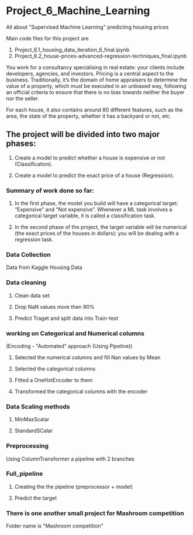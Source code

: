 # Project_6_Machine_Learning
All about "Supervised Machine Learning" predicting housing prices

Main code files for this project are 
1. Project_6.1_housing_data_iteration_6_final.ipynb
2. Project_6.2_house-prices-advanced-regression-techniques_final.ipynb


You work for a consultancy specialising in real estate: your clients include developers, agencies, and investors. Pricing is a central aspect to the business. Traditionally, it’s the domain of home appraisers to determine the value of a property, which must be executed in an unbiased way, following an official criteria to ensure that there is no bias towards neither the buyer nor the seller.

For each house, it also contains around 80 different features, such as the area, the state of the property, whether it has a backyard or not, etc.

## The project will be divided into two major phases:

1. Create a model to predict whether a house is expensive or not (Classification).

2. Create a model to predict the exact price of a house (Regression).

### Summary of work done so far:

1. In the first phase, the model you build will have a categorical target: “Expensive” and “Not expensive”. Whenever a ML task involves a categorical target variable, it is called a classification task.

2. In the second phase of the project, the target variable will be numerical (the exact prices of the houses in dollars): you will be dealing with a regression task.


### Data Collection

Data from Kaggle Housing Data

### Data cleaning

1. Clean data set

2. Drop NaN values more then 90%

3. Predict Traget and split data into Train-test 

### working on Categorical and Numerical columns
(Encoding - "Automated" approach (Using Pipeline))

1. Selected the numerical columns and fill Nan values by Mean

2. Selected the categorical columns

3. Fitted a OneHotEncoder to them

4. Transformed the categorical columns with the encoder

### Data Scaling methods

1. MinMaxScalar

2. StandardSCalar

### Preprocessing

Using ColumnTransformer a pipeline with 2 branches

### Full_pipeline

1. Creating the the pipeline (preprocessor + model)

2. Predict the target


### There is one another small project for Mashroom competition 
Folder name is "Mashroom competition"



